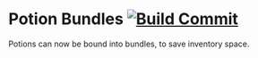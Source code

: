 Potion Bundles [![Build Commit](https://github.com/MinecraftschurliMods/PotionBundles/actions/workflows/build.yml/badge.svg?branch=version%2F1.17.1)](https://github.com/MinecraftschurliMods/PotionBundles/actions/workflows/build.yml)
==============

Potions can now be bound into bundles, to save inventory space.
